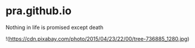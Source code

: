 # pra.github.io
Nothing in life is promised except death 

!(https://cdn.pixabay.com/photo/2015/04/23/22/00/tree-736885_1280.jpg)

